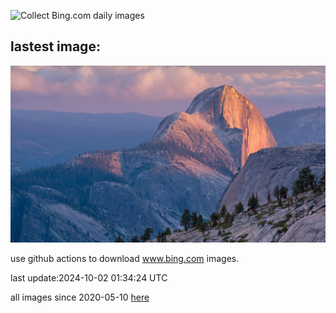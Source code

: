 ![Collect Bing.com daily images](https://github.com/counter2015/bing-daily-images/workflows/Collect%20Bing.com%20daily%20images/badge.svg)
## lastest image:
![](images/HalfDomeYosemite.jpg)

use github actions to download www.bing.com images.

last update:2024-10-02 01:34:24 UTC

all images since 2020-05-10 [here](https://github.com/counter2015/bing-daily-images/tree/master/images) 
